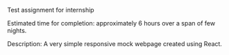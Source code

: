 Test assignment for internship

Estimated time for completion: approximately 6 hours over a span of few nights. 

Description: A very simple responsive mock webpage created using React.  
